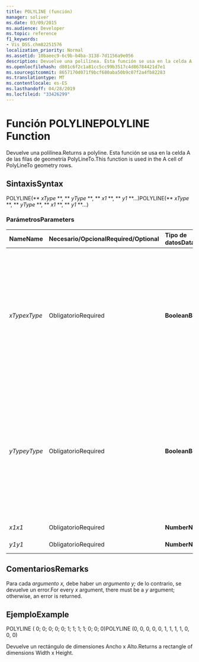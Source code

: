 ```yaml
---
title: POLYLINE (función)
manager: soliver
ms.date: 03/09/2015
ms.audience: Developer
ms.topic: reference
f1_keywords:
- Vis_DSS.chm82251576
localization_priority: Normal
ms.assetid: 10baeec9-6c9b-b4ba-3138-7d1156a9e056
description: Devuelve una polilínea. Esta función se usa en la celda A de las filas de geometría PolyLineTo.
ms.openlocfilehash: d801c6f2c1a81cc5cc99b3517c4d86784421d7e1
ms.sourcegitcommit: 8657170d071f9bcf680aba50b9c07f2a4fb82283
ms.translationtype: MT
ms.contentlocale: es-ES
ms.lasthandoff: 04/28/2019
ms.locfileid: "33426299"
---
```

# <a name="polyline-function"></a><span data-ttu-id="efcf5-104">Función POLYLINE</span><span class="sxs-lookup"><span data-stu-id="efcf5-104">POLYLINE Function</span></span>

<span data-ttu-id="efcf5-105">Devuelve una polilínea.</span><span class="sxs-lookup"><span data-stu-id="efcf5-105">Returns a polyline.</span></span> <span data-ttu-id="efcf5-106">Esta función se usa en la celda A de las filas de geometría PolyLineTo.</span><span class="sxs-lookup"><span data-stu-id="efcf5-106">This function is used in the A cell of PolyLineTo geometry rows.</span></span> 
  
## <a name="syntax"></a><span data-ttu-id="efcf5-107">Sintaxis</span><span class="sxs-lookup"><span data-stu-id="efcf5-107">Syntax</span></span>

<span data-ttu-id="efcf5-108">POLYLINE(\*\* *xType* \*\*, \*\* *yType* \*\*, \*\* *x1* \*\*, \*\* *y1* \*\*...)</span><span class="sxs-lookup"><span data-stu-id="efcf5-108">POLYLINE(\*\* *xType* \*\*, \*\* *yType* \*\*, \*\* *x1* \*\*, \*\* *y1* \*\*...)</span></span> 
  
### <a name="parameters"></a><span data-ttu-id="efcf5-109">Parámetros</span><span class="sxs-lookup"><span data-stu-id="efcf5-109">Parameters</span></span>

|<span data-ttu-id="efcf5-110">**Name**</span><span class="sxs-lookup"><span data-stu-id="efcf5-110">**Name**</span></span>|<span data-ttu-id="efcf5-111">**Necesario/Opcional**</span><span class="sxs-lookup"><span data-stu-id="efcf5-111">**Required/Optional**</span></span>|<span data-ttu-id="efcf5-112">**Tipo de datos**</span><span class="sxs-lookup"><span data-stu-id="efcf5-112">**Data Type**</span></span>|<span data-ttu-id="efcf5-113">**Descripción**</span><span class="sxs-lookup"><span data-stu-id="efcf5-113">**Description**</span></span>|
|:-----|:-----|:-----|:-----|
| <span data-ttu-id="efcf5-114">_xType_</span><span class="sxs-lookup"><span data-stu-id="efcf5-114">_xType_</span></span> <br/> |<span data-ttu-id="efcf5-115">Obligatorio</span><span class="sxs-lookup"><span data-stu-id="efcf5-115">Required</span></span>  <br/> |<span data-ttu-id="efcf5-116">**Boolean**</span><span class="sxs-lookup"><span data-stu-id="efcf5-116">**Boolean**</span></span> <br/> |<span data-ttu-id="efcf5-117">Especifica cómo interpretar los datos _de entrada x._</span><span class="sxs-lookup"><span data-stu-id="efcf5-117">Specifies how to interpret the  _x_ input data.</span></span> <span data-ttu-id="efcf5-118">Si  _xType_ es 0, la  _entrada x_-data se interpreta como un porcentaje de Width.</span><span class="sxs-lookup"><span data-stu-id="efcf5-118">If  _xType_ is 0, the input  _x_-data is interpreted as a percentage of Width.</span></span> <span data-ttu-id="efcf5-119">Si  _xType_ es 1, la  _entrada x_-data se interpreta como una coordenada local.</span><span class="sxs-lookup"><span data-stu-id="efcf5-119">If  _xType_ is 1, the input  _x_-data is interpreted as a local coordinate.</span></span>  <br/> |
| <span data-ttu-id="efcf5-120">_yType_</span><span class="sxs-lookup"><span data-stu-id="efcf5-120">_yType_</span></span> <br/> |<span data-ttu-id="efcf5-121">Obligatorio</span><span class="sxs-lookup"><span data-stu-id="efcf5-121">Required</span></span>  <br/> |<span data-ttu-id="efcf5-122">**Boolean**</span><span class="sxs-lookup"><span data-stu-id="efcf5-122">**Boolean**</span></span> <br/> |<span data-ttu-id="efcf5-123">Especifica cómo interpretar los datos _de y-input._</span><span class="sxs-lookup"><span data-stu-id="efcf5-123">Specifies how to interpret the  _y_-input data.</span></span> <span data-ttu-id="efcf5-124">Si  _yType_ es 0, la  _entrada y_-data se interpreta como un porcentaje de Height.</span><span class="sxs-lookup"><span data-stu-id="efcf5-124">If  _yType_ is 0, the input  _y_-data is interpreted as a percentage of Height.</span></span> <span data-ttu-id="efcf5-125">Si  _yType_ es 1, la  _entrada y_-data se interpreta como una coordenada local.</span><span class="sxs-lookup"><span data-stu-id="efcf5-125">If  _yType_ is 1, the input  _y_-data is interpreted as a local coordinate.</span></span>  <br/> |
| <span data-ttu-id="efcf5-126">_x1_</span><span class="sxs-lookup"><span data-stu-id="efcf5-126">_x1_</span></span> <br/> |<span data-ttu-id="efcf5-127">Obligatorio</span><span class="sxs-lookup"><span data-stu-id="efcf5-127">Required</span></span>  <br/> |<span data-ttu-id="efcf5-128">**Number**</span><span class="sxs-lookup"><span data-stu-id="efcf5-128">**Number**</span></span> <br/> | <span data-ttu-id="efcf5-129">_Coordenada x._</span><span class="sxs-lookup"><span data-stu-id="efcf5-129">An  _x_-coordinate.</span></span>  <br/> |
| <span data-ttu-id="efcf5-130">_y1_</span><span class="sxs-lookup"><span data-stu-id="efcf5-130">_y1_</span></span> <br/> |<span data-ttu-id="efcf5-131">Obligatorio</span><span class="sxs-lookup"><span data-stu-id="efcf5-131">Required</span></span>  <br/> |<span data-ttu-id="efcf5-132">**Number**</span><span class="sxs-lookup"><span data-stu-id="efcf5-132">**Number**</span></span> <br/> |<span data-ttu-id="efcf5-133">_Coordenada y._</span><span class="sxs-lookup"><span data-stu-id="efcf5-133">A  _y_-coordinate.</span></span>  <br/> |
   
## <a name="remarks"></a><span data-ttu-id="efcf5-134">Comentarios</span><span class="sxs-lookup"><span data-stu-id="efcf5-134">Remarks</span></span>

<span data-ttu-id="efcf5-135">Para cada  *argumento x,*  debe haber un  *argumento y;*  de lo contrario, se devuelve un error.</span><span class="sxs-lookup"><span data-stu-id="efcf5-135">For every  *x*  argument, there must be a  *y*  argument; otherwise, an error is returned.</span></span> 
  
## <a name="example"></a><span data-ttu-id="efcf5-136">Ejemplo</span><span class="sxs-lookup"><span data-stu-id="efcf5-136">Example</span></span>

<span data-ttu-id="efcf5-137">POLYLINE ( 0; 0; 0; 0; 0; 1; 1; 1; 1; 0; 0; 0)</span><span class="sxs-lookup"><span data-stu-id="efcf5-137">POLYLINE (0, 0, 0, 0, 0, 1, 1, 1, 1, 0, 0, 0)</span></span> 
  
<span data-ttu-id="efcf5-138">Devuelve un rectángulo de dimensiones Ancho x Alto.</span><span class="sxs-lookup"><span data-stu-id="efcf5-138">Returns a rectangle of dimensions Width x Height.</span></span> 
  


